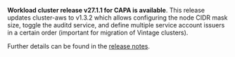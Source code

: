 **Workload cluster release v27.1.1 for CAPA is available**. This release updates cluster-aws to v1.3.2 which allows configuring the node CIDR mask size, toggle the auditd service, and define multiple service account issuers in a certain order (important for migration of Vintage clusters).

Further details can be found in the [release notes](https://docs.giantswarm.io/changes/workload-cluster-releases-capa/releases/aws-27.1.1).
